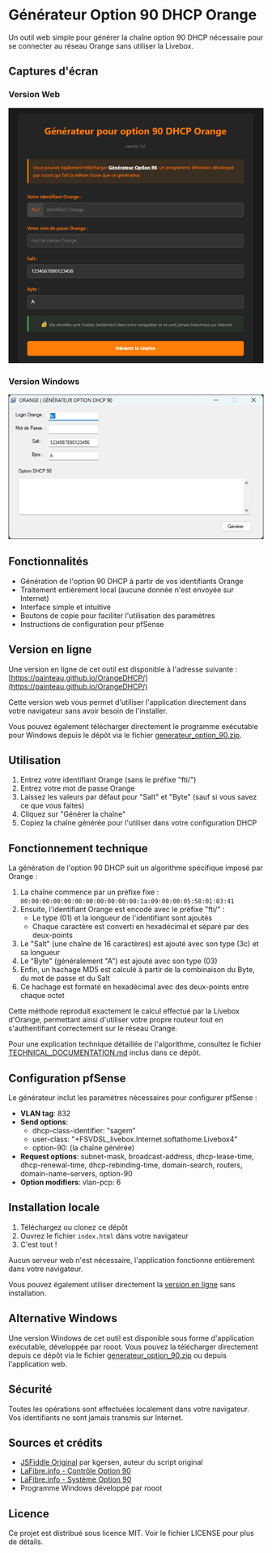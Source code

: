# Générateur Option 90 DHCP Orange

Un outil web simple pour générer la chaîne option 90 DHCP nécessaire pour se connecter au réseau Orange sans utiliser la Livebox.

## Captures d'écran

### Version Web
![Capture d'écran de la version web](screenshot_html.png)

### Version Windows
![Capture d'écran de la version Windows](screenshot_windows.png)

## Fonctionnalités

- Génération de l'option 90 DHCP à partir de vos identifiants Orange
- Traitement entièrement local (aucune donnée n'est envoyée sur Internet)
- Interface simple et intuitive
- Boutons de copie pour faciliter l'utilisation des paramètres
- Instructions de configuration pour pfSense

## Version en ligne

Une version en ligne de cet outil est disponible à l'adresse suivante :
[https://painteau.github.io/OrangeDHCP/](https://painteau.github.io/OrangeDHCP/)

Cette version web vous permet d'utiliser l'application directement dans votre navigateur sans avoir besoin de l'installer.

Vous pouvez également télécharger directement le programme exécutable pour Windows depuis le dépôt via le fichier [generateur_option_90.zip](generateur_option_90.zip).

## Utilisation

1. Entrez votre identifiant Orange (sans le préfixe "fti/")
2. Entrez votre mot de passe Orange
3. Laissez les valeurs par défaut pour "Salt" et "Byte" (sauf si vous savez ce que vous faites)
4. Cliquez sur "Générer la chaîne"
5. Copiez la chaîne générée pour l'utiliser dans votre configuration DHCP

## Fonctionnement technique

La génération de l'option 90 DHCP suit un algorithme spécifique imposé par Orange :

1. La chaîne commence par un préfixe fixe : `00:00:00:00:00:00:00:00:00:00:00:1a:09:00:00:05:58:01:03:41`
2. Ensuite, l'identifiant Orange est encodé avec le préfixe "fti/" :
   - Le type (01) et la longueur de l'identifiant sont ajoutés
   - Chaque caractère est converti en hexadécimal et séparé par des deux-points
3. Le "Salt" (une chaîne de 16 caractères) est ajouté avec son type (3c) et sa longueur
4. Le "Byte" (généralement "A") est ajouté avec son type (03)
5. Enfin, un hachage MD5 est calculé à partir de la combinaison du Byte, du mot de passe et du Salt
6. Ce hachage est formaté en hexadécimal avec des deux-points entre chaque octet

Cette méthode reproduit exactement le calcul effectué par la Livebox d'Orange, permettant ainsi d'utiliser votre propre routeur tout en s'authentifiant correctement sur le réseau Orange.

Pour une explication technique détaillée de l'algorithme, consultez le fichier [TECHNICAL_DOCUMENTATION.md](TECHNICAL_DOCUMENTATION.md) inclus dans ce dépôt.

## Configuration pfSense

Le générateur inclut les paramètres nécessaires pour configurer pfSense :

- **VLAN tag**: 832
- **Send options**: 
  - dhcp-class-identifier: "sagem"
  - user-class: "+FSVDSL_livebox.Internet.softathome.Livebox4"
  - option-90: (la chaîne générée)
- **Request options**: subnet-mask, broadcast-address, dhcp-lease-time, dhcp-renewal-time, dhcp-rebinding-time, domain-search, routers, domain-name-servers, option-90
- **Option modifiers**: vlan-pcp: 6

## Installation locale

1. Téléchargez ou clonez ce dépôt
2. Ouvrez le fichier `index.html` dans votre navigateur
3. C'est tout !

Aucun serveur web n'est nécessaire, l'application fonctionne entièrement dans votre navigateur.

Vous pouvez également utiliser directement la [version en ligne](https://painteau.github.io/OrangeDHCP/) sans installation.

## Alternative Windows

Une version Windows de cet outil est disponible sous forme d'application exécutable, développée par rooot. Vous pouvez la télécharger directement depuis ce dépôt via le fichier [generateur_option_90.zip](generateur_option_90.zip) ou depuis l'application web.

## Sécurité

Toutes les opérations sont effectuées localement dans votre navigateur. Vos identifiants ne sont jamais transmis sur Internet.

## Sources et crédits

- [JSFiddle Original](https://jsfiddle.net/kgersen/3p854b9e/) par kgersen, auteur du script original
- [LaFibre.info - Contrôle Option 90](https://lafibre.info/remplacer-livebox/durcissement-du-controle-de-loption-9011-et-de-la-conformite-protocolaire/)
- [LaFibre.info - Système Option 90](https://lafibre.info/remplacer-livebox/cacking-nouveau-systeme-de-generation-de-loption-90-dhcp/)
- Programme Windows développé par rooot

## Licence

Ce projet est distribué sous licence MIT. Voir le fichier LICENSE pour plus de détails. 
